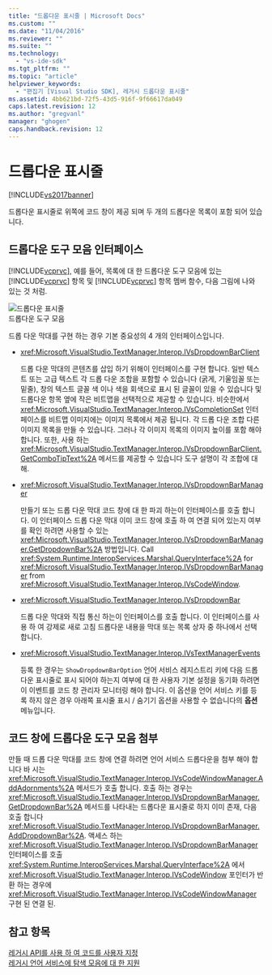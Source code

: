 ```yaml
---
title: "드롭다운 표시줄 | Microsoft Docs"
ms.custom: ""
ms.date: "11/04/2016"
ms.reviewer: ""
ms.suite: ""
ms.technology: 
  - "vs-ide-sdk"
ms.tgt_pltfrm: ""
ms.topic: "article"
helpviewer_keywords: 
  - "편집기 [Visual Studio SDK], 레거시 드롭다운 표시줄"
ms.assetid: 4bb621bd-72f5-43d5-916f-9f66617da049
caps.latest.revision: 12
ms.author: "gregvanl"
manager: "ghogen"
caps.handback.revision: 12
---
```

# 드롭다운 표시줄
[!INCLUDE[vs2017banner](../code-quality/includes/vs2017banner.md)]

드롭다운 표시줄로 위쪽에 코드 창이 제공 되며 두 개의 드롭다운 목록이 포함 되어 있습니다.  
  
## 드롭다운 도구 모음 인터페이스  
 [!INCLUDE[vcprvc](../debugger/includes/vcprvc_md.md)], 예를 들어, 목록에 대 한 드롭다운 도구 모음에 있는 [!INCLUDE[vcprvc](../debugger/includes/vcprvc_md.md)] 항목 및 [!INCLUDE[vcprvc](../debugger/includes/vcprvc_md.md)] 항목 멤버 함수, 다음 그림에 나와 있는 것 처럼.  
  
 ![드롭다운 표시줄](~/docs/extensibility/media/vsdropdown_bar.gif "vsDropdown\_bar")  
드롭다운 도구 모음  
  
 드롭 다운 막대를 구현 하는 경우 기본 중요성의 4 개의 인터페이스입니다.  
  
-   <xref:Microsoft.VisualStudio.TextManager.Interop.IVsDropdownBarClient>  
  
     드롭 다운 막대의 콘텐츠를 삽입 하기 위해이 인터페이스를 구현 합니다.  일반 텍스트 또는 고급 텍스트 각 드롭 다운 조합을 포함할 수 있습니다 \(굵게, 기울임꼴 또는 밑줄\), 창의 텍스트 글꼴 색 이나 색을 회색으로 표시 된 글꼴이 있을 수 있습니다 및 드롭다운 항목 옆에 작은 비트맵을 선택적으로 제공할 수 있습니다.  비슷한에서 <xref:Microsoft.VisualStudio.TextManager.Interop.IVsCompletionSet> 인터페이스를 비트맵 이미지에는 이미지 목록에서 제공 됩니다.  각 드롭 다운 조합 다른 이미지 목록을 만들 수 있습니다. 그러나 각 이미지 목록의 이미지 높이를 포함 해야 합니다.  또한, 사용 하는 <xref:Microsoft.VisualStudio.TextManager.Interop.IVsDropdownBarClient.GetComboTipText%2A> 메서드를 제공할 수 있습니다 도구 설명이 각 조합에 대해.  
  
-   <xref:Microsoft.VisualStudio.TextManager.Interop.IVsDropdownBarManager>  
  
     만들기 또는 드롭 다운 막대 코드 창에 대 한 파괴 하는이 인터페이스를 호출 합니다.  이 인터페이스 드롭 다운 막대 이미 코드 창에 호출 하 여 연결 되어 있는지 여부를 확인 하려면 사용할 수 있는 <xref:Microsoft.VisualStudio.TextManager.Interop.IVsDropdownBarManager.GetDropdownBar%2A> 방법입니다.  Call <xref:System.Runtime.InteropServices.Marshal.QueryInterface%2A> for <xref:Microsoft.VisualStudio.TextManager.Interop.IVsDropdownBarManager> from <xref:Microsoft.VisualStudio.TextManager.Interop.IVsCodeWindow>.  
  
-   <xref:Microsoft.VisualStudio.TextManager.Interop.IVsDropdownBar>  
  
     드롭 다운 막대와 직접 통신 하는이 인터페이스를 호출 합니다.  이 인터페이스를 사용 하 여 강제로 새로 고침 드롭다운 내용을 막대 또는 목록 상자 중 하나에서 선택 합니다.  
  
-   <xref:Microsoft.VisualStudio.TextManager.Interop.IVsTextManagerEvents>  
  
     등록 한 경우는 `ShowDropdownBarOption` 언어 서비스 레지스트리 키에 다음 드롭다운 표시줄로 표시 되어야 하는지 여부에 대 한 사용자 기본 설정을 동기화 하려면이 이벤트를 코드 창 관리자 모니터링 해야 합니다.  이 옵션을 언어 서비스 키를 등록 하지 않은 경우 아래쪽 표시줄 표시 \/ 숨기기 옵션을 사용할 수 없습니다의  **옵션** 메뉴입니다.  
  
## 코드 창에 드롭다운 도구 모음 첨부  
 만들 때 드롭 다운 막대를 코드 창에 연결 하려면 언어 서비스 드롭다운을 첨부 해야 합니다 바 시는 <xref:Microsoft.VisualStudio.TextManager.Interop.IVsCodeWindowManager.AddAdornments%2A> 메서드가 호출 합니다.  호출 하는 경우는 <xref:Microsoft.VisualStudio.TextManager.Interop.IVsDropdownBarManager.GetDropdownBar%2A> 메서드를 나타내는 드롭다운 표시줄로 하지 이미 존재, 다음 호출 합니다 <xref:Microsoft.VisualStudio.TextManager.Interop.IVsDropdownBarManager.AddDropdownBar%2A>.  액세스 하는 <xref:Microsoft.VisualStudio.TextManager.Interop.IVsDropdownBarManager> 인터페이스를 호출 <xref:System.Runtime.InteropServices.Marshal.QueryInterface%2A> 에서 <xref:Microsoft.VisualStudio.TextManager.Interop.IVsCodeWindow> 포인터가 반환 하는 경우에 <xref:Microsoft.VisualStudio.TextManager.Interop.IVsCodeWindowManager> 구현 된 연결 된.  
  
## 참고 항목  
 [레거시 API를 사용 하 여 코드를 사용자 지정](../extensibility/customizing-code-windows-by-using-the-legacy-api.md)   
 [레거시 언어 서비스에 탐색 모음에 대 한 지원](../extensibility/internals/support-for-the-navigation-bar-in-a-legacy-language-service.md)